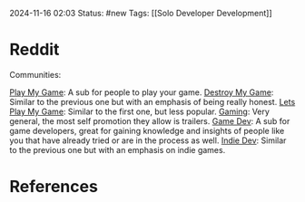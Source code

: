 2024-11-16 02:03
Status: #new
Tags: [[Solo Developer Development]]

# Reddit

Communities: 

[Play My Game](https://www.reddit.com/r/playmygame/): A sub for people to play your game.
[Destroy My Game](https://www.reddit.com/r/DestroyMyGame/): Similar to the previous one but with an emphasis of being really honest.
[Lets Play My Game](https://www.reddit.com/r/LetsPlayMyGame/): Similar to the first one, but less popular.
[Gaming](https://www.reddit.com/r/gaming/): Very general, the most self promotion they allow is trailers.
[Game Dev](https://www.reddit.com/r/gamedev/): A sub for game developers, great for gaining knowledge and insights of people like you that have already tried or are in the process as well.
[Indie Dev](https://www.reddit.com/r/IndieDev/): Similar to the previous one but with an emphasis on indie games.



# References

